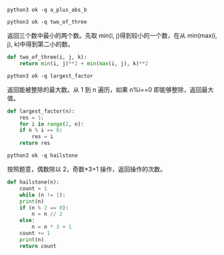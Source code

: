 `python3 ok -q a_plus_abs_b`

`python3 ok -q two_of_three`

返回三个数中最小的两个数。先取 min(i, j)得到较小的一个数，在从 min(max(i, j), k)中得到第二小的数。

```python
def two_of_three(i, j, k):
    return min(i, j)**2 + min(max(i, j), k)**2
```

`python3 ok -q largest_factor`

返回能被整除的最大数。从 1 到 n 遍历，如果 n%i==0 即能够整除，返回最大值。

```python
def largest_factor(n):
    res = 1;
    for i in range(2, n):
	if n % i == 0:
	    res = i
    return res
```

`python3 ok -q hailstone`

按照题意，偶数除以 2，奇数\*3+1 操作，返回操作的次数。

```python
def hailstone(n):
    count = 1
    while (n != 1):
	print(n)
	if (n % 2 == 0):
	    n = n // 2
	else:
	    n = n * 3 + 1
	count += 1
    print(n)
    return count
```
